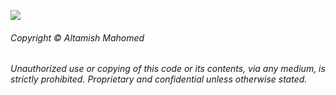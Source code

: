 ![](https://i.imgur.com/wPIEF0A.png)

###### Copyright © Altamish Mahomed
_Unauthorized use or copying of this code or its contents, via any medium, is strictly prohibited.
Proprietary and confidential unless otherwise stated._
